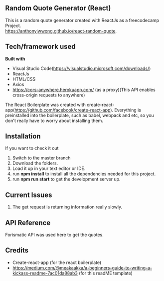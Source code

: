## Random Quote Generator (React)
This is a random quote generator created with ReactJs as a freecodecamp Project.<br>
https://anthonyjwwong.github.io/react-random-quote.

## Tech/framework used
<b>Built with</b>
- Visual Studio Code(https://visualstudio.microsoft.com/downloads/)
- ReactJs
- HTML/CSS
- Axios 
- https://cors-anywhere.herokuapp.com/ (as a proxy)(This API enables cross-origin requests to anywhere)
 
The React Boilerplate was created with create-react-app(https://github.com/facebook/create-react-app).
Everything is preinstalled into the boilerplate, such as babel, webpack and etc, so you don't really have to worry about installing them.

## Installation
If you want to check it out
1. Switch to the master branch 
2. Download the folders. 
3. Load it up in your text editor or IDE.
4. run <b>npm install</b> to install all the dependencies needed for this project.
5. run <b>npm run start</b> to get the development server up.

## Current Issues
1. The get request is returning information really slowly. 

## API Reference
Forismatic API was used here to get the quotes. 


## Credits
- Create-react-app (for the react boilerplate)
- https://medium.com/@meakaakka/a-beginners-guide-to-writing-a-kickass-readme-7ac01da88ab3 (for this readME template)


